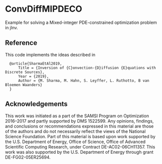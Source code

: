 # ConvDiffMIPDECO
Example for solving a Mixed-integer PDE-constrained optimization problem in jInv.

## Reference
This code implements the ideas described in

```
  @article{SharmaEtAl2019,
      Title = {Inversion of {C}onvection-{D}iffusion {E}quations with Discrete Sources},
      Year = {2019},
      Author = {M. Sharma, M. Hahn, S. Leyffer, L. Ruthotto, B van Bloemen Waanders}
  }
```

## Acknowledgements

This work was initiated as a part of the SAMSI Program on Optimization 2016–2017 and partly supported by DMS 1522599. Any opinions, findings, and conclusions or recommendations expressed in this material are those of the authors and do not necessarily reflect the views of the National Science Foundation.
Part of this material is based upon work supported by the U.S. Department of Energy,
Office of Science, Office of Advanced Scientific Computing Research,
under Contract DE-AC02-06CH11357. This work was also supported by
the U.S. Department of Energy through grant DE-FG02-05ER25694.
